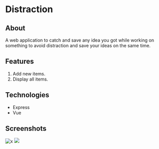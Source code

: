 # Distraction
## About 
A web application to catch and save any idea you got while working on something to avoid distraction and save your ideas on the same time. 

## Features 
1. Add new items.
2. Display all items.

## Technologies 
- Express 
- Vue

## Screenshots
![x](https://pbs.twimg.com/media/F-PEdVrXcAAP8NR?format=jpg&name=large)
![](https://pbs.twimg.com/media/F-PEdVoXMAADUuy?format=png&name=large)


